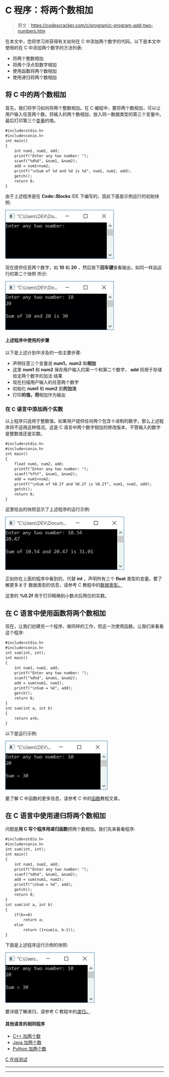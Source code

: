# C 程序：将两个数相加

> 原文：<https://codescracker.com/c/program/c-program-add-two-numbers.htm>

在本文中，您将学习并获得有关如何在 C 中添加两个数字的代码。以下是本文中使用的在 C 中添加两个数字的方法列表:

*   将两个整数相加
*   将两个浮点型数字相加
*   使用函数将两个数相加
*   使用递归将两个数相加

## 将 C 中的两个数相加

首先，我们将学习如何将两个整数相加。在 C 编程中，要将两个数相加，可以让用户输入任意两个数。将输入的两个数相加，放入同一数据类型的第三个变量中。最后打印第三个[变量](/c/c-variables.htm)的值。

```
#include<stdio.h>
#include<conio.h>
int main()
{
    int num1, num2, add;
    printf("Enter any two number: ");
    scanf("%d%d", &num1, &num2);
    add = num1+num2;
    printf("\nSum of %d and %d is %d", num1, num2, add);
    getch();
    return 0;
}
```

由于上述程序是在 **Code::Blocks** IDE 下编写的，因此下面是示例运行的初始快照:

![c program to add two numbers](img/43c5be8c7b2a150e78f9eb5bbb7a3366.png)

现在提供任意两个数字，如 **10** 和 **20** ，然后按下**回车键**查看输出，如同一样品运行的第二个快照 所示:

![add two numbers in c](img/8520b65523f5266ce3eddae2122bbee5.png)

#### 上述程序中使用的步骤

以下是上述计划中涉及的一些主要步骤:

*   声明任意三个变量说 **num1，num2** 和**相加**
*   这里 **num1** 和 **num2** 保存用户输入的第一个和第二个数字， **add** 将用于存储给定两个数字的加法 结果
*   现在扫描用户输入的任意两个数字
*   初始化 **num1** 和 **num2** 到**的加法**
*   打印**的值，将**相加作为输出

### 在 C 语言中添加两个实数

以上程序只适用于整数值。如果用户提供任何两个包含十进制的数字，那么上述程序将不适用这种情况。这是 C 语言中两个数字相加的修改版本，不管输入的数字是整数值还是实数。

```
#include<stdio.h>
#include<conio.h>
int main()
{
    float num1, num2, add;
    printf("Enter any two number: ");
    scanf("%f%f", &num1, &num2);
    add = num1+num2;
    printf("\nSum of %0.2f and %0.2f is %0.2f", num1, num2, add);
    getch();
    return 0;
}
```

这里给出的快照显示了上述程序的运行示例:

![add two real numbers in c](img/1fdbc0d11c846c0d25d361edbab30d93.png)

正如你在上面的程序中看到的，代替 **int** ，声明所有三个 **float** 类型的变量。要了解更多关于 数据类型的信息，请参考 C 教程中的[数据类型。](/c/c-data-types.htm)

这里的 **%0.2f** 用于打印精确到小数点后两位的实数。

## 在 C 语言中使用函数将两个数相加

现在，让我们创建另一个程序，做同样的工作，但这一次使用函数。让我们来看看这个程序:

```
#include<stdio.h>
#include<conio.h>
int sum(int, int);
int main()
{
    int num1, num2, add;
    printf("Enter any two number: ");
    scanf("%d%d", &num1, &num2);
    add = sum(num1, num2);
    printf("\nSum = %d", add);
    getch();
    return 0;
}
int sum(int a, int b)
{
    return a+b;
}
```

以下是运行示例:

![c program add two number using function](img/be3a8d40b73dcabafe0855185d9e9aca.png)

要了解 C 中函数的更多信息，请参考 C 中的[函数](/c/c-functions.htm)教程文章。

## 在 C 语言中使用递归将两个数相加

问题是**用 C 写个程序用递归函数**把两个数相加。我们先来看看程序:

```
#include<stdio.h>
#include<conio.h>
int sum(int, int);
int main()
{
    int num1, num2, add;
    printf("Enter any two number: ");
    scanf("%d%d", &num1, &num2);
    add = sum(num1, num2);
    printf("\nSum = %d", add);
    getch();
    return 0;
}
int sum(int a, int b)
{
    if(b==0)
        return a;
    else
        return (1+sum(a, b-1));
}
```

下面是上述程序运行示例的快照:

![add two numbers in c using recursion](img/a426cc731577454e17fa7e869433ad32.png)

要详细了解递归，请参考 C 教程中的[递归。](/c/c-recursion.htm)

#### 其他语言的相同程序

*   [C++ 加两个数](/cpp/program/cpp-program-add-two-numbers.htm)
*   [Java 加两个数](/java/program/java-program-add-two-numbers.htm)
*   [Python 加两个数](/python/program/python-program-add-two-numbers.htm)

[C 在线测试](/exam/showtest.php?subid=2)

* * *

* * *